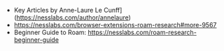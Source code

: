 - Key Articles by Anne-Laure Le Cunff](https://nesslabs.com/author/annelaure) 
- https://nesslabs.com/browser-extensions-roam-research#more-9567
- Beginner Guide to Roam: https://nesslabs.com/roam-research-beginner-guide

